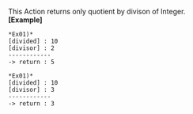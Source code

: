 This Action returns only quotient by divison of Integer.
<br/>
**[Example]**
```
*Ex01)*
[divided] : 10
[divisor] : 2
------------
-> return : 5

*Ex01)*
[divided] : 10
[divisor] : 3
------------
-> return : 3
```
